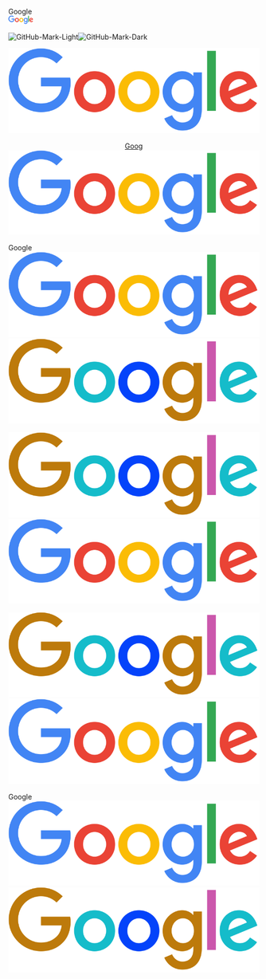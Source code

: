 Google <br> <picture><source srcset="img/logo_light.png" media="(prefers-color-scheme: dark)"><a href="https://google.com/"><img src="img/logo.png" alt="Google" width="50"></a></picture>

![GitHub-Mark-Light](https://user-images.githubusercontent.com/3369400/139447912-e0f43f33-6d9f-45f8-be46-2df5bbc91289.png#gh-dark-mode-only)![GitHub-Mark-Dark](https://user-images.githubusercontent.com/3369400/139448065-39a229ba-4b06-434b-bc67-616e2ed80c8f.png#gh-light-mode-only)

<p align="center">
    <picture>
      <source media="(prefers-color-scheme: dark)" srcset="img/logo.png">
      <source media="(prefers-color-scheme: light)" srcset="img/logo.png">
      <img alt="Shows a black logo in light color mode and a white one in dark color mode." src="img/logo.png">
    </picture>
</p>

<p align="center">
<a href="https://google.com">
Goog
    <picture>
      <source media="(prefers-color-scheme: dark)" srcset="img/logo.png">
      <source media="(prefers-color-scheme: light)" srcset="img/logo.png">
      <img alt="Shows a black logo in light color mode and a white one in dark color mode." src="img/logo.png">
    </picture>
</a>
</p>


Google
![Google light](img/logo.png#gh-light-mode-only)
![Google dark](img/logo_light.png#gh-dark-mode-only)

![Google-Mark-Light](img/logo_light.png#gh-dark-mode-only)![Google-Mark-Dark](img/logo.png#gh-light-mode-only)

![Logo](img/logo_light.png#gh-dark-mode-only)![Logo-dark](img/logo.png#gh-light-mode-only)

Google <br>
<a href="https://google.com/">
  ![Google light](img/logo.png#gh-light-mode-only)
  ![Google dark](img/logo_light.png#gh-dark-mode-only)
</a>